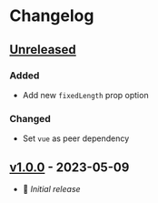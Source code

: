 # Changelog

## [Unreleased](https://github.com/lombervid/vueginate/compare/v1.0.0...main)

### Added

- Add new `fixedLength` prop option

### Changed

- Set `vue` as peer dependency

## [v1.0.0](https://github.com/lombervid/vueginate/releases/tag/v1.0.0) - 2023-05-09

- 🎉 _Initial release_
